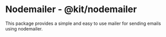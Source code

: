 # Nodemailer - @kit/nodemailer

This package provides a simple and easy to use mailer for sending emails using nodemailer.